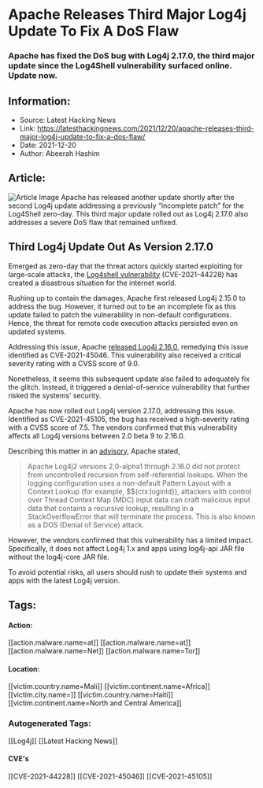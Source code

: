 # Apache Releases Third Major Log4j Update To Fix A DoS Flaw
### Apache has fixed the DoS bug with Log4j 2.17.0, the third major update since the Log4Shell vulnerability surfaced online. Update now.

## Information:
+ Source: Latest Hacking News
+ Link: https://latesthackingnews.com/2021/12/20/apache-releases-third-major-log4j-update-to-fix-a-dos-flaw/
+ Date: 2021-12-20
+ Author: Abeerah Hashim


## Article:
![Article Image](https://latesthackingnews.com/wp-content/uploads/2021/09/vulnerability-alert.jpg)
 Apache has released another update shortly after the second Log4j update addressing a previously “incomplete patch” for the Log4Shell zero-day. This third major update rolled out as Log4j 2.17.0 also addresses a severe DoS flaw that remained unfixed.

 Third Log4j Update Out As Version 2.17.0
----------------------------------------

 Emerged as zero-day that the threat actors quickly started exploiting for large-scale attacks, the [Log4shell vulnerability](https://latesthackingnews.com/2021/12/12/critical-log4shell-zero-day-vulnerability-wreaks-havoc-online/) (CVE-2021-44228) has created a disastrous situation for the internet world.

 Rushing up to contain the damages, Apache first released Log4j 2.15.0 to address the bug. However, it turned out to be an incomplete fix as this update failed to patch the vulnerability in non-default configurations. Hence, the threat for remote code execution attacks persisted even on updated systems.

 Addressing this issue, Apache [released Log4j 2.16.0](https://latesthackingnews.com/2021/12/16/another-apache-log4j-bug-discovered-patch-released-update-once-again/), remedying this issue identified as CVE-2021-45046. This vulnerability also received a critical severity rating with a CVSS score of 9.0.

 Nonetheless, it seems this subsequent update also failed to adequately fix the glitch. Instead, it triggered a denial-of-service vulnerability that further risked the systems’ security.

 Apache has now rolled out Log4j version 2.17.0, addressing this issue. Identified as CVE-2021-45105, the bug has received a high-severity rating with a CVSS score of 7.5. The vendors confirmed that this vulnerability affects all Log4j versions between 2.0 beta 9 to 2.16.0.

 Describing this matter in an [advisory](https://logging.apache.org/log4j/2.x/security.html), Apache stated,

 
> Apache Log4j2 versions 2.0-alpha1 through 2.16.0 did not protect from uncontrolled recursion from self-referential lookups. When the logging configuration uses a non-default Pattern Layout with a Context Lookup (for example, $${ctx:loginId}), attackers with control over Thread Context Map (MDC) input data can craft malicious input data that contains a recursive lookup, resulting in a StackOverflowError that will terminate the process. This is also known as a DOS (Denial of Service) attack.
> 
> 

 However, the vendors confirmed that this vulnerability has a limited impact. Specifically, it does not affect Log4j 1.x and apps using log4j-api JAR file without the log4j-core JAR file.

 To avoid potential risks, all users should rush to update their systems and apps with the latest Log4j version.

   


## Tags:

#### Action:
[[action.malware.name=at]] [[action.malware.name=at]] [[action.malware.name=Net]] [[action.malware.name=Tor]]

#### Location:
[[victim.country.name=Mali]] [[victim.continent.name=Africa]] [[victim.city.name=]] [[victim.country.name=Haiti]] [[victim.continent.name=North and Central America]]

### Autogenerated Tags:
[[Log4j]] [[Latest Hacking News]]
#### CVE's
[[CVE-2021-44228]] [[CVE-2021-45046]] [[CVE-2021-45105]]

